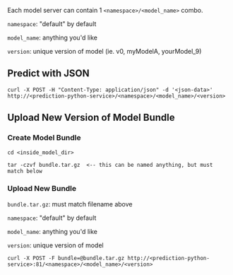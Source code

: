 Each model server can contain 1 `<namespace>/<model_name>` combo.  

`namespace`:  "default" by default

`model_name`:  anything you'd like

`version`:  unique version of model (ie. v0, myModelA, yourModel_9)

## Predict with JSON
```
curl -X POST -H "Content-Type: application/json" -d '<json-data>' http://<prediction-python-service>/<namespace>/<model_name>/<version>
```

## Upload New Version of Model Bundle
### Create Model Bundle
```
cd <inside_model_dir>

tar -czvf bundle.tar.gz  <-- this can be named anything, but must match below
```

### Upload New Bundle
`bundle.tar.gz`:  must match filename above

`namespace`:  "default" by default

`model_name`:  anything you'd like

`version`:  unique version of model
```
curl -X POST -F bundle=@bundle.tar.gz http://<prediction-python-service>:81/<namespace>/<model_name>/<version>
```
